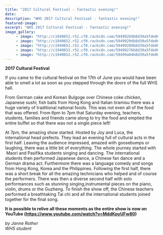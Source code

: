 ```yaml
---
title: "2017 Cultural Festival - fantastic evening!"
date: 
description: "WHS 2017 Cultural Festival - fantastic evening!"
featured-image: 
excerpt: "WHS 2017 Cultural Festival - fantastic evening!"
image_gallery:
	 - image: "http://c1940652.r52.cf0.rackcdn.com/594992b9b8d39a5fde0000c1/1.jpg"
	 - image: "http://c1940652.r52.cf0.rackcdn.com/5949929db8d39a5fde0000bf/2.jpg"
	 - image: "http://c1940652.r52.cf0.rackcdn.com/59499289b8d39a5fde0000bd/3.jpg"
	 - image: "http://c1940652.r52.cf0.rackcdn.com/59499276b8d39a5fde0000bb/4.jpg"
	 - image: "http://c1940652.r52.cf0.rackcdn.com/59499a04b8d39a5fde0000c3/Pasifika-group.jpg"
---
```


<p><strong>2017&nbsp;Cultural Festival</strong></p>
<p><span><span>If you came to the cultural festival on the 17th of June you would have been able to smell a lot as soon as you stepped through the doors of the full WHS hall. </span></span></p>
<p><span><span>From German cake and Korean Bulgoge over Chinese coke chicken, Japanese sushi, fish balls from Hong Kong and Italian tiramisu there was a huge variety of traditional national foods. This was not even all of the food that was offered. From 6pm to 7pm that Saturday evening, teachers, students, families and friends came along to try the food and emptied the entire buffet so that there was not a single piece left! </span></span></p>
<p><span><span>At 7pm, the amazing show started. Hosted by Joy and Luca, the international head prefects. They lead an evening full of cultural acts in the first half. Leaving the audience impressed, amazed with goosebumps or laughing, there was a little bit of everything. The whole journey started with &nbsp;Maori and Pasifika students singing and dancing. The international students then performed Japanese dance, a Chinese fan dance and a German drama act. Furthermore there was a language comedy and songs from Hong Kong, Korea and the Philippines. Following the first half, there was a short break for all the amazing technicians who helped and of course the performers. There was then a diverse second half with solo performances such as stunning singing,instrumental pieces on the piano, violin, drums or the Guzheng. To finish the show off, the Chinese teachers performed a breathtaking Tai chi and all the international students joined together for the final song. </span></span></p>
<p><strong>It is possible to relive all these moments as the entire show is now on YouTube (<a title="https://www.youtube.com/watch?v=MddKpyUFw80
Ctrl+Click or tap to follow the link" href="https://www.youtube.com/watch?v=MddKpyUFw80">https://www.youtube.com/watch?v=MddKpyUFw80</a>)</strong></p>
<p><em>by Janne Rother<br />WHS student</em></p>

